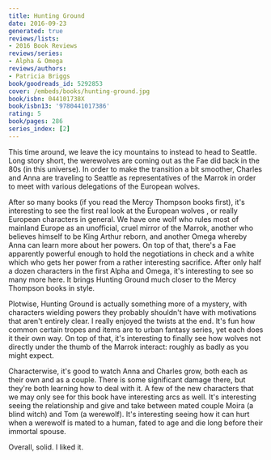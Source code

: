 ```yaml
---
title: Hunting Ground
date: 2016-09-23
generated: true
reviews/lists:
- 2016 Book Reviews
reviews/series:
- Alpha & Omega
reviews/authors:
- Patricia Briggs
book/goodreads_id: 5292853
cover: /embeds/books/hunting-ground.jpg
book/isbn: 044101738X
book/isbn13: '9780441017386'
rating: 5
book/pages: 286
series_index: [2]
---
```

This time around, we leave the icy mountains to instead to head to Seattle. Long story short, the werewolves are coming out as the Fae did back in the 80s (in this universe). In order to make the transition a bit smoother, Charles and Anna are traveling to Seattle as representatives of the Marrok in order to meet with various delegations of the European wolves.  

After so many books (if you read the Mercy Thompson books first), it's interesting to see the first real look at the European wolves , or really European characters in general. We have one wolf who rules most of mainland Europe as an unofficial, cruel mirror of the Marrok, another who believes himself to be King Arthur reborn, and another Omega whereby Anna can learn more about her powers. On top of that, there's a Fae apparently powerful enough to hold the negotiations in check and a white which who gets her power from a rather interesting sacrifice. After only half a dozen characters in the first Alpha and Omega, it's interesting to see so many more here. It brings Hunting Ground much closer to the Mercy Thompson books in style.  

<!--more-->

Plotwise, Hunting Ground is actually something more of a mystery, with characters wielding powers they probably shouldn't have with motivations that aren't entirely clear. I really enjoyed the twists at the end. It's fun how common certain tropes and items are to urban fantasy series, yet each does it their own way. On top of that, it's interesting to finally see how wolves not directly under the thumb of the Marrok interact: roughly as badly as you might expect.  

Characterwise, it's good to watch Anna and Charles grow, both each as their own and as a couple. There is some significant damage there, but they're both learning how to deal with it. A few of the new characters that we may only see for this book have interesting arcs as well. It's interesting seeing the relationship and give and take between mated couple Moira (a blind witch) and Tom (a werewolf). It's interesting seeing how it can hurt when a werewolf is mated to a human, fated to age and die long before their immortal spouse.  

Overall, solid. I liked it.